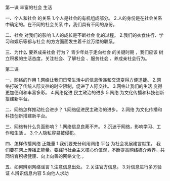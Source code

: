 第一课
丰富的社会 生活

一、个人和社会 的关系
1.个人是社会的有机组成部分。
2.人的身份是在社会关系中确定的。在不同的社会关系 中，我们具有不同的身份。

二、社会 对我们的影响
1.人的成长是不断社会 化的过程。
2.我们的衣食住行、学习和娱乐等都与社会 的方方面面发生着千丝万缕的联系。

三、为什么 要养成亲社会 行为？
青少年处于走向社会 的关键时期 ，我们应该 树立积极的生活态度，关注社会、了解社会 、服务社会 、养成亲社会行为。


第二课

一、网络的作用
1.网络让我们日常生活中的信息传递和交流变得方便迅捷。
2.网络打破了传统人际交往的时空限制，促进了人际交往。
3.网络让我们的生活 变得更加便利和丰富多彩。
4.网络促进 民主政治的进步
5.网络 为文化传播和科技创新搭建新平台。

二、网络怎样推动社会进步？
1.网络促进民主政治的进步。
2.网络 为文化传播和科技创新搭建新平台。 

三、网络有什么负面影响？
1.网络信息良莠不齐。
2.沉迷于网络，影响学习、工作和生活 。
3.个人隐私容易被侵犯。


四、怎样传播网络 正能量
1.我们要充分利用网络 平台 为社会发展建言献策。
我们要在网上传播正能量。要践行社会主义核心价值观，不断提高网络媒介素养，共同培育积极健康、向上向善的网络文化 。


五、如何辨别网络谣言
1.注意信息出处。
2.关注官方信息。
3.对信息进行多方验证
4.辨识信息内容
5.向他人求助
